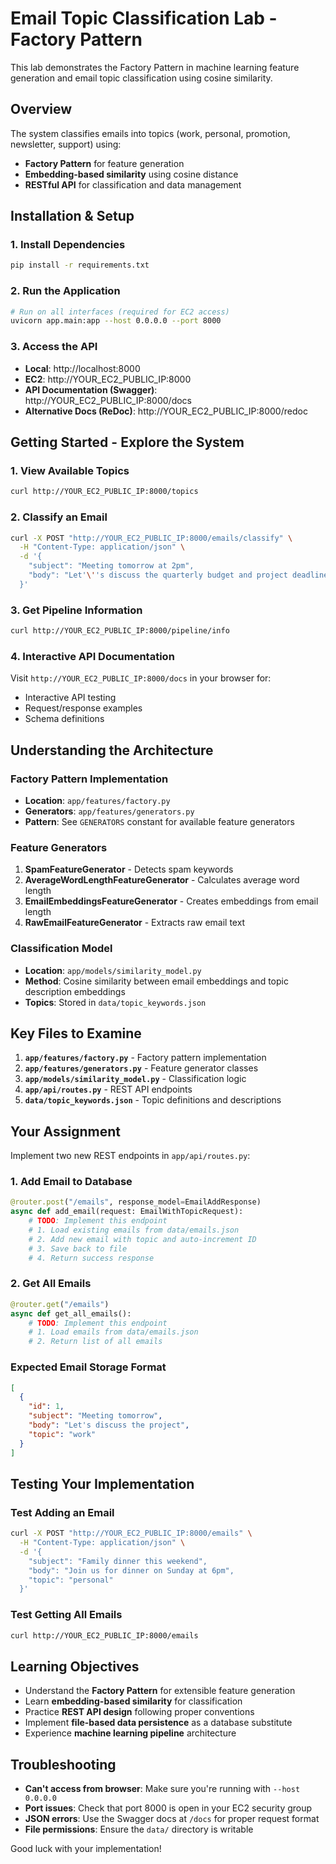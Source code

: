 # Email Topic Classification Lab - Factory Pattern

This lab demonstrates the Factory Pattern in machine learning feature generation and email topic classification using cosine similarity.

## Overview

The system classifies emails into topics (work, personal, promotion, newsletter, support) using:
- **Factory Pattern** for feature generation
- **Embedding-based similarity** using cosine distance
- **RESTful API** for classification and data management

## Installation & Setup

### 1. Install Dependencies
```bash
pip install -r requirements.txt
```

### 2. Run the Application
```bash
# Run on all interfaces (required for EC2 access)
uvicorn app.main:app --host 0.0.0.0 --port 8000
```

### 3. Access the API
- **Local**: http://localhost:8000
- **EC2**: http://YOUR_EC2_PUBLIC_IP:8000
- **API Documentation (Swagger)**: http://YOUR_EC2_PUBLIC_IP:8000/docs
- **Alternative Docs (ReDoc)**: http://YOUR_EC2_PUBLIC_IP:8000/redoc

## Getting Started - Explore the System

### 1. View Available Topics
```bash
curl http://YOUR_EC2_PUBLIC_IP:8000/topics
```

### 2. Classify an Email
```bash
curl -X POST "http://YOUR_EC2_PUBLIC_IP:8000/emails/classify" \
  -H "Content-Type: application/json" \
  -d '{
    "subject": "Meeting tomorrow at 2pm",
    "body": "Let'\''s discuss the quarterly budget and project deadlines"
  }'
```

### 3. Get Pipeline Information
```bash
curl http://YOUR_EC2_PUBLIC_IP:8000/pipeline/info
```

### 4. Interactive API Documentation
Visit `http://YOUR_EC2_PUBLIC_IP:8000/docs` in your browser for:
- Interactive API testing
- Request/response examples
- Schema definitions

## Understanding the Architecture

### Factory Pattern Implementation
- **Location**: `app/features/factory.py`
- **Generators**: `app/features/generators.py` 
- **Pattern**: See `GENERATORS` constant for available feature generators

### Feature Generators
1. **SpamFeatureGenerator** - Detects spam keywords
2. **AverageWordLengthFeatureGenerator** - Calculates average word length
3. **EmailEmbeddingsFeatureGenerator** - Creates embeddings from email length
4. **RawEmailFeatureGenerator** - Extracts raw email text

### Classification Model
- **Location**: `app/models/similarity_model.py`
- **Method**: Cosine similarity between email embeddings and topic description embeddings
- **Topics**: Stored in `data/topic_keywords.json`

## Key Files to Examine

1. **`app/features/factory.py`** - Factory pattern implementation
2. **`app/features/generators.py`** - Feature generator classes
3. **`app/models/similarity_model.py`** - Classification logic
4. **`app/api/routes.py`** - REST API endpoints
5. **`data/topic_keywords.json`** - Topic definitions and descriptions

## Your Assignment

Implement two new REST endpoints in `app/api/routes.py`:

### 1. Add Email to Database
```python
@router.post("/emails", response_model=EmailAddResponse)
async def add_email(request: EmailWithTopicRequest):
    # TODO: Implement this endpoint
    # 1. Load existing emails from data/emails.json
    # 2. Add new email with topic and auto-increment ID  
    # 3. Save back to file
    # 4. Return success response
```

### 2. Get All Emails
```python
@router.get("/emails")
async def get_all_emails():
    # TODO: Implement this endpoint
    # 1. Load emails from data/emails.json
    # 2. Return list of all emails
```

### Expected Email Storage Format
```json
[
  {
    "id": 1,
    "subject": "Meeting tomorrow",
    "body": "Let's discuss the project", 
    "topic": "work"
  }
]
```

## Testing Your Implementation

### Test Adding an Email
```bash
curl -X POST "http://YOUR_EC2_PUBLIC_IP:8000/emails" \
  -H "Content-Type: application/json" \
  -d '{
    "subject": "Family dinner this weekend",
    "body": "Join us for dinner on Sunday at 6pm",
    "topic": "personal"
  }'
```

### Test Getting All Emails  
```bash
curl http://YOUR_EC2_PUBLIC_IP:8000/emails
```

## Learning Objectives

- Understand the **Factory Pattern** for extensible feature generation
- Learn **embedding-based similarity** for classification
- Practice **REST API design** following proper conventions
- Implement **file-based data persistence** as a database substitute
- Experience **machine learning pipeline** architecture

## Troubleshooting

- **Can't access from browser**: Make sure you're running with `--host 0.0.0.0`
- **Port issues**: Check that port 8000 is open in your EC2 security group
- **JSON errors**: Use the Swagger docs at `/docs` for proper request format
- **File permissions**: Ensure the `data/` directory is writable

Good luck with your implementation!
